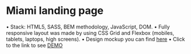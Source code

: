 # Miami landing page

• Stack: HTML5, SASS, BEM methodology, JavaScript, DOM.
• Fully responsive layout was made by using CSS Grid and Flexbox (mobiles, tablets, laptops, high screens).
• Design mockup you can find [here](https://www.figma.com/file/nHz8bflIwJaWP3P99vKTH5/miami_home_new?node-id=16033%3A3)
• Click to the link to see [DEMO](https://workacccom.github.io/Miami_landing-page/)